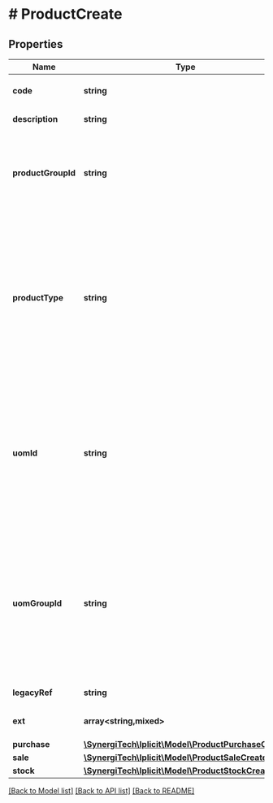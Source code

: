 # # ProductCreate

## Properties

Name | Type | Description | Notes
------------ | ------------- | ------------- | -------------
**code** | **string** | The &#x60;Code&#x60; must be unique. |
**description** | **string** | The product description |
**productGroupId** | **string** | Optional *Product Group* id or code. It can default the other properties below. | [optional]
**productType** | **string** | Optional, specifies if the product is a Goods (&#x60;G&#x60;), Services (&#x60;S&#x60;) or Other (&#39;O&#39;) from a tax point of view.  Defaults from the *Product Group*, if defined. | [optional]
**uomId** | **string** | Unit of measure (id or code).  See catalog &#x60;Unit&#x60; for possible values.  Will be defaulted from *Product Group* or environment default. | [optional]
**uomGroupId** | **string** | Unit of measure group (id or code).  See catalog &#x60;UnitGroup&#x60; for possible values.  Will be defaulted from *Product Group* or environment default. | [optional]
**legacyRef** | **string** | An optional reference | [optional]
**ext** | **array<string,mixed>** | The product custom fields | [optional]
**purchase** | [**\SynergiTech\Iplicit\Model\ProductPurchaseCreate**](ProductPurchaseCreate.md) |  | [optional]
**sale** | [**\SynergiTech\Iplicit\Model\ProductSaleCreate**](ProductSaleCreate.md) |  | [optional]
**stock** | [**\SynergiTech\Iplicit\Model\ProductStockCreate**](ProductStockCreate.md) |  | [optional]

[[Back to Model list]](../../README.md#models) [[Back to API list]](../../README.md#endpoints) [[Back to README]](../../README.md)
